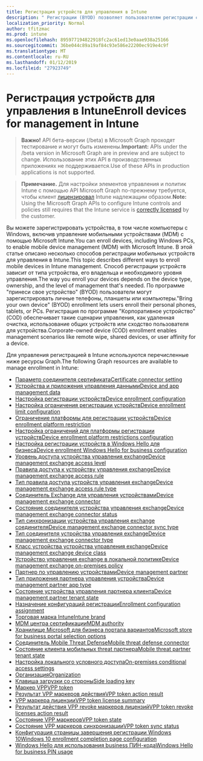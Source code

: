```yaml
---
title: Регистрация устройств для управления в Intune
description: " Регистрации (BYOD) позволяет пользователям регистрации своих личных телефоны, планшетные ПК или ПК. Регистрация по программе \"Корпоративное устройство\" (COD) обеспечивает такие сценарии управления, как удаленная очистка, использование общих устройств или сходство пользователя для устройства."
localization_priority: Normal
author: tfitzmac
ms.prod: intune
ms.openlocfilehash: 895977194822918fc2ac61ed13e0aae938a25166
ms.sourcegitcommit: 36be044c89a19af84c93e586e22200ec919e4c9f
ms.translationtype: MT
ms.contentlocale: ru-RU
ms.lasthandoff: 01/12/2019
ms.locfileid: "27923749"
---
```

# <a name="enroll-devices-for-management-in-intune"></a><span data-ttu-id="b4aa0-104">Регистрация устройств для управления в Intune</span><span class="sxs-lookup"><span data-stu-id="b4aa0-104">Enroll devices for management in Intune</span></span>

> <span data-ttu-id="b4aa0-105">**Важно!** API бета-версии (/beta) в Microsoft Graph проходят тестирование и могут быть изменены.</span><span class="sxs-lookup"><span data-stu-id="b4aa0-105">**Important:** APIs under the /beta version in Microsoft Graph are in preview and are subject to change.</span></span> <span data-ttu-id="b4aa0-106">Использование этих API в производственных приложениях не поддерживается.</span><span class="sxs-lookup"><span data-stu-id="b4aa0-106">Use of these APIs in production applications is not supported.</span></span>

> <span data-ttu-id="b4aa0-107">**Примечание.** Для настройки элементов управления и политик Intune с помощью API Microsoft Graph по-прежнему требуется, чтобы клиент [лицензировал](https://www.microsoft.com/en-us/cloud-platform/microsoft-intune-pricing) Intune надлежащим образом.</span><span class="sxs-lookup"><span data-stu-id="b4aa0-107">**Note:** Using the Microsoft Graph APIs to configure Intune controls and policies still requires that the Intune service is [correctly licensed](https://www.microsoft.com/en-us/cloud-platform/microsoft-intune-pricing) by the customer.</span></span>

<span data-ttu-id="b4aa0-108">Вы можете зарегистрировать устройства, в том числе компьютеры с Windows, включив управление мобильными устройствами (MDM) с помощью Microsoft Intune.</span><span class="sxs-lookup"><span data-stu-id="b4aa0-108">You can enroll devices, including Windows PCs, to enable mobile device management (MDM) with Microsoft Intune.</span></span> <span data-ttu-id="b4aa0-109">В этой статье описано несколько способов регистрации мобильных устройств для управления в Intune.</span><span class="sxs-lookup"><span data-stu-id="b4aa0-109">This topic describes different ways to enroll mobile devices in Intune management.</span></span> <span data-ttu-id="b4aa0-110">Способ регистрации устройств зависит от типа устройства, его владельца и необходимого уровня управления.</span><span class="sxs-lookup"><span data-stu-id="b4aa0-110">The way you enroll your devices depends on the device type, ownership, and the level of management that's needed.</span></span> <span data-ttu-id="b4aa0-111">По программе "принеси свое устройство" (BYOD) пользователи могут зарегистрировать личные телефоны, планшеты или компьютеры.</span><span class="sxs-lookup"><span data-stu-id="b4aa0-111">"Bring your own device" (BYOD) enrollment lets users enroll their personal phones, tablets, or PCs.</span></span> <span data-ttu-id="b4aa0-112">Регистрация по программе "Корпоративное устройство" (COD) обеспечивает такие сценарии управления, как удаленная очистка, использование общих устройств или сходство пользователя для устройства.</span><span class="sxs-lookup"><span data-stu-id="b4aa0-112">Corporate-owned device (COD) enrollment enables management scenarios like remote wipe, shared devices, or user affinity for a device.</span></span>

<span data-ttu-id="b4aa0-113">Для управления регистрацией в Intune используются перечисленные ниже ресурсы Graph.</span><span class="sxs-lookup"><span data-stu-id="b4aa0-113">The following Graph resources are available to manage enrollment in Intune:</span></span>

- [<span data-ttu-id="b4aa0-114">Параметр соединителя сертификата</span><span class="sxs-lookup"><span data-stu-id="b4aa0-114">Certificate connector setting</span></span>](intune-onboarding-certificateconnectorsetting.md)
- [<span data-ttu-id="b4aa0-115">Устройства и приложения управления данными</span><span class="sxs-lookup"><span data-stu-id="b4aa0-115">Device and app management data</span></span>](intune-onboarding-deviceandappmanagementdata.md)
- [<span data-ttu-id="b4aa0-116">Настройка регистрации устройств</span><span class="sxs-lookup"><span data-stu-id="b4aa0-116">Device enrollment configuration</span></span>](intune-onboarding-deviceenrollmentconfiguration.md)
- [<span data-ttu-id="b4aa0-117">Настройка ограничения регистрации устройств</span><span class="sxs-lookup"><span data-stu-id="b4aa0-117">Device enrollment limit configuration</span></span>](intune-onboarding-deviceenrollmentlimitconfiguration.md)
- [<span data-ttu-id="b4aa0-118">Ограничение платформы для регистрации устройств</span><span class="sxs-lookup"><span data-stu-id="b4aa0-118">Device enrollment platform restriction</span></span>](intune-onboarding-deviceenrollmentplatformrestriction.md)
- [<span data-ttu-id="b4aa0-119">Настройка ограничений для платформы регистрации устройств</span><span class="sxs-lookup"><span data-stu-id="b4aa0-119">Device enrollment platform restrictions configuration</span></span>](intune-onboarding-deviceenrollmentplatformrestrictionsconfiguration.md)
- [<span data-ttu-id="b4aa0-120">Настройка регистрации устройств в Windows Hello для бизнеса</span><span class="sxs-lookup"><span data-stu-id="b4aa0-120">Device enrollment Windows Hello for business configuration</span></span>](intune-onboarding-deviceenrollmentwindowshelloforbusinessconfiguration.md)
- [<span data-ttu-id="b4aa0-121">Уровень доступа устройства управления exchange</span><span class="sxs-lookup"><span data-stu-id="b4aa0-121">Device management exchange access level</span></span>](intune-onboarding-devicemanagementexchangeaccesslevel.md)
- [<span data-ttu-id="b4aa0-122">Правила доступа к устройству управления exchange</span><span class="sxs-lookup"><span data-stu-id="b4aa0-122">Device management exchange access rule</span></span>](intune-onboarding-devicemanagementexchangeaccessrule.md)
- [<span data-ttu-id="b4aa0-123">Тип правила доступа устройств управления exchange</span><span class="sxs-lookup"><span data-stu-id="b4aa0-123">Device management exchange access rule type</span></span>](intune-onboarding-devicemanagementexchangeaccessruletype.md)
- [<span data-ttu-id="b4aa0-124">Соединитель Exchange для управления устройствами</span><span class="sxs-lookup"><span data-stu-id="b4aa0-124">Device management exchange connector</span></span>](intune-onboarding-devicemanagementexchangeconnector.md)
- [<span data-ttu-id="b4aa0-125">Состояние соединителя устройства управления exchange</span><span class="sxs-lookup"><span data-stu-id="b4aa0-125">Device management exchange connector status</span></span>](intune-onboarding-devicemanagementexchangeconnectorstatus.md)
- [<span data-ttu-id="b4aa0-126">Тип синхронизации устройства управления exchange соединителя</span><span class="sxs-lookup"><span data-stu-id="b4aa0-126">Device management exchange connector sync type</span></span>](intune-onboarding-devicemanagementexchangeconnectorsynctype.md)
- [<span data-ttu-id="b4aa0-127">Тип соединителя устройства управления exchange</span><span class="sxs-lookup"><span data-stu-id="b4aa0-127">Device management exchange connector type</span></span>](intune-onboarding-devicemanagementexchangeconnectortype.md)
- [<span data-ttu-id="b4aa0-128">Класс устройства устройства управления exchange</span><span class="sxs-lookup"><span data-stu-id="b4aa0-128">Device management exchange device class</span></span>](intune-onboarding-devicemanagementexchangedeviceclass.md)
- [<span data-ttu-id="b4aa0-129">Устройство управления exchange в локальной политике</span><span class="sxs-lookup"><span data-stu-id="b4aa0-129">Device management exchange on-premises policy</span></span>](intune-onboarding-devicemanagementexchangeonpremisespolicy.md)
- [<span data-ttu-id="b4aa0-130">Партнер по управлению устройствами</span><span class="sxs-lookup"><span data-stu-id="b4aa0-130">Device management partner</span></span>](intune-onboarding-devicemanagementpartner.md)
- [<span data-ttu-id="b4aa0-131">Тип приложения партнера управления устройства</span><span class="sxs-lookup"><span data-stu-id="b4aa0-131">Device management partner app type</span></span>](intune-onboarding-devicemanagementpartnerapptype.md)
- [<span data-ttu-id="b4aa0-132">Состояние устройства управления партнера клиента</span><span class="sxs-lookup"><span data-stu-id="b4aa0-132">Device management partner tenant state</span></span>](intune-onboarding-devicemanagementpartnertenantstate.md)
- [<span data-ttu-id="b4aa0-133">Назначение конфигураций регистрации</span><span class="sxs-lookup"><span data-stu-id="b4aa0-133">Enrollment configuration assignment</span></span>](intune-onboarding-enrollmentconfigurationassignment.md)
- [<span data-ttu-id="b4aa0-134">Торговая марка Intune</span><span class="sxs-lookup"><span data-stu-id="b4aa0-134">Intune brand</span></span>](intune-onboarding-intunebrand.md)
- [<span data-ttu-id="b4aa0-135">MDM центра сертификации</span><span class="sxs-lookup"><span data-stu-id="b4aa0-135">MDM authority</span></span>](intune-onboarding-mdmauthority.md)
- [<span data-ttu-id="b4aa0-136">Хранилище Microsoft для бизнеса портала вариантов</span><span class="sxs-lookup"><span data-stu-id="b4aa0-136">Microsoft store for business portal selection options</span></span>](intune-onboarding-microsoftstoreforbusinessportalselectionoptions.md)
- [<span data-ttu-id="b4aa0-137">Соединитель Mobile Threat Defense</span><span class="sxs-lookup"><span data-stu-id="b4aa0-137">Mobile threat defense connector</span></span>](intune-onboarding-mobilethreatdefenseconnector.md)
- [<span data-ttu-id="b4aa0-138">Состояние клиента мобильных threat партнера</span><span class="sxs-lookup"><span data-stu-id="b4aa0-138">Mobile threat partner tenant state</span></span>](intune-onboarding-mobilethreatpartnertenantstate.md)
- [<span data-ttu-id="b4aa0-139">Настройка локального условного доступа</span><span class="sxs-lookup"><span data-stu-id="b4aa0-139">On-premises conditional access settings</span></span>](intune-onboarding-onpremisesconditionalaccesssettings.md)
- [<span data-ttu-id="b4aa0-140">Организация</span><span class="sxs-lookup"><span data-stu-id="b4aa0-140">Organization</span></span>](intune-onboarding-organization.md)
- [<span data-ttu-id="b4aa0-141">Клавиша загрузки со стороны</span><span class="sxs-lookup"><span data-stu-id="b4aa0-141">Side loading key</span></span>](intune-onboarding-sideloadingkey.md)
- [<span data-ttu-id="b4aa0-142">Маркер VPP</span><span class="sxs-lookup"><span data-stu-id="b4aa0-142">VPP token</span></span>](intune-onboarding-vpptoken.md)
- [<span data-ttu-id="b4aa0-143">Результат VPP маркеров действия</span><span class="sxs-lookup"><span data-stu-id="b4aa0-143">VPP token action result</span></span>](intune-onboarding-vpptokenactionresult.md)
- [<span data-ttu-id="b4aa0-144">VPP маркера лицензии</span><span class="sxs-lookup"><span data-stu-id="b4aa0-144">VPP token license summary</span></span>](intune-onboarding-vpptokenlicensesummary.md)
- [<span data-ttu-id="b4aa0-145">Результат действия VPP revoke маркеров лицензий</span><span class="sxs-lookup"><span data-stu-id="b4aa0-145">VPP token revoke licenses action result</span></span>](intune-onboarding-vpptokenrevokelicensesactionresult.md)
- [<span data-ttu-id="b4aa0-146">Состояние VPP маркеров</span><span class="sxs-lookup"><span data-stu-id="b4aa0-146">VPP token state</span></span>](intune-onboarding-vpptokenstate.md)
- [<span data-ttu-id="b4aa0-147">Состояние VPP маркеров синхронизации</span><span class="sxs-lookup"><span data-stu-id="b4aa0-147">VPP token sync status</span></span>](intune-onboarding-vpptokensyncstatus.md)
- [<span data-ttu-id="b4aa0-148">Конфигурация страницы завершения регистрации Windows 10</span><span class="sxs-lookup"><span data-stu-id="b4aa0-148">Windows 10 enrollment completion page configuration</span></span>](intune-onboarding-windows10enrollmentcompletionpageconfiguration.md)
- [<span data-ttu-id="b4aa0-149">Windows Hello для использования business ПИН-кода</span><span class="sxs-lookup"><span data-stu-id="b4aa0-149">Windows Hello for business PIN usage</span></span>](intune-onboarding-windowshelloforbusinesspinusage.md)
